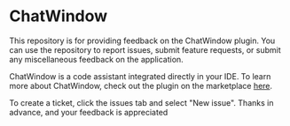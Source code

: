 # ChatWindow

This repository is for providing feedback on the ChatWindow plugin. You can use the repository to report issues, submit feature requests, or submit any miscellaneous feedback on the application.

ChatWindow is a code assistant integrated directly in your IDE. To learn more about ChatWindow, check out the plugin on the marketplace [here](https://plugins.jetbrains.com/plugin/22895-chatwindow).

To create a ticket, click the issues tab and select "New issue". Thanks in advance, and your feedback is appreciated
